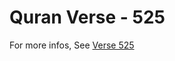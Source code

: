 # Quran Verse - 525 

For more infos, See [Verse 525](https://www.quranbookk.com/quran/search?q=525)